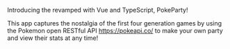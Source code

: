 Introducing the revamped with Vue and TypeScript, PokeParty!

This app captures the nostalgia of the first four generation games by using the Pokemon open RESTful API https://pokeapi.co/ to make your own party and view their stats at any time!
